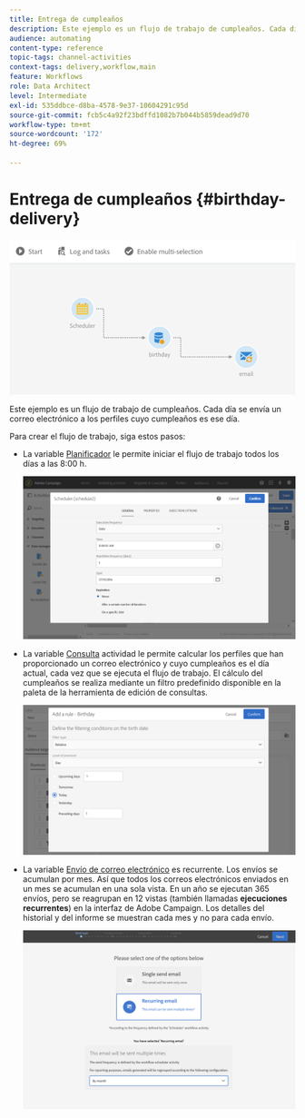 ```yaml
---
title: Entrega de cumpleaños
description: Este ejemplo es un flujo de trabajo de cumpleaños. Cada día se envía un correo electrónico a los perfiles cuyo cumpleaños es ese día.
audience: automating
content-type: reference
topic-tags: channel-activities
context-tags: delivery,workflow,main
feature: Workflows
role: Data Architect
level: Intermediate
exl-id: 535ddbce-d8ba-4578-9e37-10604291c95d
source-git-commit: fcb5c4a92f23bdffd1082b7b044b5859dead9d70
workflow-type: tm+mt
source-wordcount: '172'
ht-degree: 69%

---
```


# Entrega de cumpleaños {#birthday-delivery}

![](assets/wkf_delivery_example_1.png)

Este ejemplo es un flujo de trabajo de cumpleaños. Cada día se envía un correo electrónico a los perfiles cuyo cumpleaños es ese día.

Para crear el flujo de trabajo, siga estos pasos:

* La variable [Planificador](../../automating/using/scheduler.md) le permite iniciar el flujo de trabajo todos los días a las 8:00 h.

   ![](assets/wkf_delivery_example_2.png)

* La variable [Consulta](../../automating/using/query.md) actividad le permite calcular los perfiles que han proporcionado un correo electrónico y cuyo cumpleaños es el día actual, cada vez que se ejecuta el flujo de trabajo. El cálculo del cumpleaños se realiza mediante un filtro predefinido disponible en la paleta de la herramienta de edición de consultas.

   ![](assets/wkf_delivery_example_3.png)

* La variable [Envío de correo electrónico](../../automating/using/email-delivery.md) es recurrente. Los envíos se acumulan por mes. Así que todos los correos electrónicos enviados en un mes se acumulan en una sola vista. En un año se ejecutan 365 envíos, pero se reagrupan en 12 vistas (también llamadas **ejecuciones recurrentes**) en la interfaz de Adobe Campaign. Los detalles del historial y del informe se muestran cada mes y no para cada envío.

   ![](assets/wkf_delivery_example_4.png)
